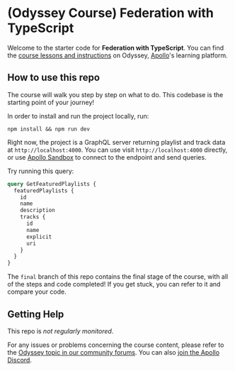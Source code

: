 # (Odyssey Course) Federation with TypeScript

Welcome to the starter code for **Federation with TypeScript**. You can find the [course lessons and instructions](https://apollographql.com/tutorials/federation-typescript) on Odyssey, [Apollo](https://apollographql.com)'s learning platform.

## How to use this repo

The course will walk you step by step on what to do. This codebase is the starting point of your journey!

In order to install and run the project locally, run:

```shell
npm install && npm run dev
```

Right now, the project is a GraphQL server returning playlist and track data at `http://localhost:4000`. You can use visit `http://localhost:4000` directly, or use [Apollo Sandbox](https://studio.apollographql.com/sandbox?endpoint=http://localhost:5059/graphql) to connect to the endpoint and send queries.

Try running this query:

```graphql
query GetFeaturedPlaylists {
  featuredPlaylists {
    id
    name
    description
    tracks {
      id
      name
      explicit
      uri
    }
  }
}
```

The `final` branch of this repo contains the final stage of the course, with all of the steps and code completed! If you get stuck, you can refer to it and compare your code.

## Getting Help

This repo is _not regularly monitored_.

For any issues or problems concerning the course content, please refer to the [Odyssey topic in our community forums](https://community.apollographql.com/tags/c/help/6/odyssey). You can also [join the Apollo Discord](https://discord.gg/graphos).
